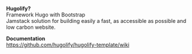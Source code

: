 **Hugolify?**\
Framework Hugo with Bootstrap\
Jamstack solution for building easily a fast, as accessible as possible and low carbon website.


**Documentation**\
https://github.com/hugolify/hugolify-template/wiki
